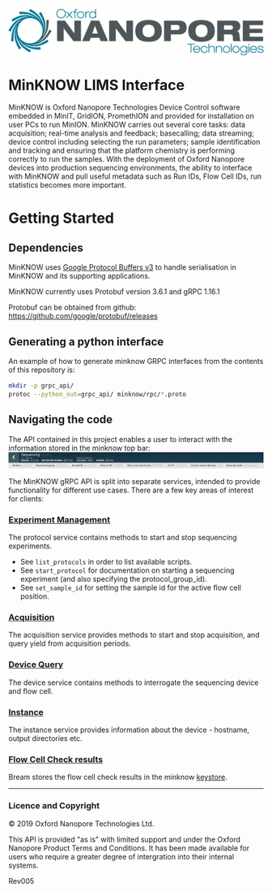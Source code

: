 ![.](docs/ONT_logo.png "Oxford Nanopore Technologies")

MinKNOW LIMS Interface
======================

MinKNOW is Oxford Nanopore Technologies Device Control software embedded in MinIT, GridION, PromethION and provided for installation on user PCs to run MinION.
MinKNOW carries out several core tasks: data acquisition; real-time analysis and feedback; basecalling; data streaming; device control including selecting the run parameters; sample identification and tracking and ensuring that the platform chemistry is performing correctly to run the samples. 
With the deployment of Oxford Nanopore devices into production sequencing environments, the ability to interface with MinKNOW and pull useful metadata such as Run IDs, Flow Cell IDs, run statistics becomes more important.

Getting Started
===============

Dependencies
------------

MinKNOW uses [Google Protocol Buffers v3](https://developers.google.com/protocol-buffers/docs/proto3)
to handle serialisation in MinKNOW and its supporting applications.

MinKNOW currently uses Protobuf version 3.6.1 and gRPC 1.16.1

Protobuf can be obtained from github: https://github.com/google/protobuf/releases

Generating a python interface
-----------------------------

An example of how to generate minknow GRPC interfaces from the contents of this repository is:

```bash
mkdir -p grpc_api/
protoc --python_out=grpc_api/ minknow/rpc/*.proto
```

Navigating the code
-------------------

The API contained in this project enables a user to interact with the information stored in the minknow top bar:
![Image of minknow GUI top bar](docs/minknow_top_bar.jpg "MinKNOW top bar")

The MinKNOW gRPC API is split into separate services, intended to provide functionality for
different use cases. There are a few key areas of interest for clients:

### [Experiment Management](minknow/rpc/protocol.proto)

The protocol service contains methods to start and stop sequencing experiments.

 * See ```list_protocols``` in order to list available scripts.
 * See ```start_protocol``` for documentation on starting a sequencing experiment (and also specifying the protocol_group_id).
 * See ```set_sample_id``` for setting the sample id for the active flow cell position.

### [Acquisition](minknow/rpc/acquisition.proto)

The acquisition service provides methods to start and stop acquisition, and query yield from acquisition periods.

### [Device Query](minknow/rpc/device.proto)

The device service contains methods to interrogate the sequencing device and flow cell.

### [Instance](minknow/rpc/instance.proto)

The instance service provides information about the device - hostname, output directories etc.

### [Flow Cell Check results](bream/platform_qc_results.proto)

Bream stores the flow cell check results in the minknow [keystore](minknow/rpc/keystore.proto).

******************

### Licence and Copyright

© 2019 Oxford Nanopore Technologies Ltd.

This API is provided "as is" with limited support and under the Oxford Nanopore Product Terms and Conditions. It has been made available for users who require a greater degree of intergration into their internal systems.

Rev005
